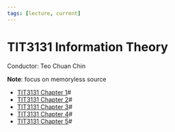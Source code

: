 ```yaml
---
tags: [lecture, current]
---
```


# TIT3131 Information Theory

Conductor: Teo Chuan Chin

**Note**: focus on memoryless source

- [TIT3131 Chapter 1](202209291000.md)#
- [TIT3131 Chapter 2](202210261027.md)#
- [TIT3131 Chapter 3](202211032113.md)#
- [TIT3131 Chapter 4](202212192230.md)#
- [TIT3131 Chapter 5](202302042040.md)#
